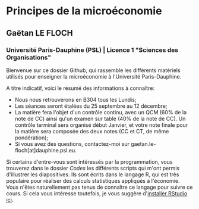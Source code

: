 # Principes de la microéconomie
## Gaëtan LE FLOCH
### Université Paris-Dauphine (PSL) | Licence 1 "Sciences des Organisations"

Bienvenue sur ce dossier Github, qui rassemble les différents matériels utilisés pour enseigner la microéconomie à l'Université Paris-Dauphine.

A titre indicatif, voici le résumé des informations à connaître:

* Nous nous retrouverons en B304 tous les Lundis;
* Les séances seront étalées du 25 septembre au 12 décembre;
* La matière fera l'objet d'un contrôle continu, avec un QCM (60% de la note de CC) ainsi qu'un examen sur table (40% de la note de CC). Un contrôle terminal sera organisé début Janvier, et votre note finale pour la matière sera composée des deux notes (CC et CT, de même pondération);
* Si vous avez des questions, contactez-moi sur gaetan.le-floch[at]dauphine.psl.eu.

Si certains d'entre-vous sont intéressés par la programmation, vous trouverez dans le dossier _Codes_ les différents scripts qui m'ont permis d'illustrer les diapositives. Ils sont écrits dans le langage R, qui est très populaire pour réaliser des calculs statistiques appliqués à l'économie. Vous n'êtes naturellement pas tenus de connaître ce langage pour suivre ce cours. Si cela vous intéresse toutefois, je vous suggère d'[installer RStudio ici](https://posit.co/download/rstudio-desktop/).
